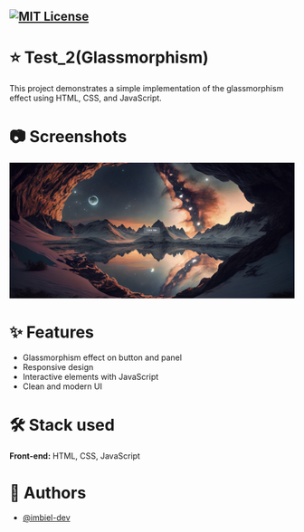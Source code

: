 [![MIT License](https://img.shields.io/badge/License-MIT-green.svg)](https://choosealicense.com/licenses/mit/)
---
# :star: Test_2(Glassmorphism)
This project demonstrates a simple implementation of the glassmorphism effect using HTML, CSS, and JavaScript. 

# :camera: Screenshots

![Sample Screenshot_1](./assets/Screenshot/Screenshot_1.png)

# :sparkles: Features
- Glassmorphism effect on button and panel
- Responsive design
- Interactive elements with JavaScript
- Clean and modern UI

# :hammer_and_wrench: Stack used

**Front-end:** HTML, CSS, JavaScript
    
# :busts_in_silhouette: Authors
- [@imbiel-dev](https://www.github.com/imbiel-dev)